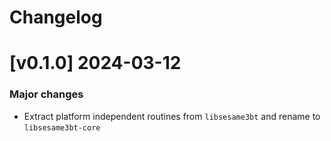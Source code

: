 # Changelog

# [v0.1.0] 2024-03-12

### Major changes

- Extract platform independent routines from `libsesame3bt` and rename to `libsesame3bt-core`
